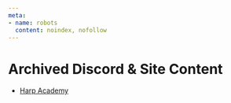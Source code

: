 ```yaml
---
meta:
- name: robots
  content: noindex, nofollow
---
```

# Archived Discord & Site Content

- [Harp Academy](/archived/harp-academy/)

